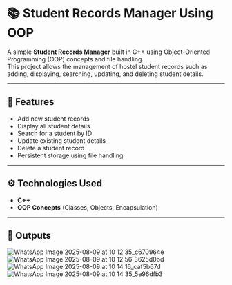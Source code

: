 # 📚 Student Records Manager Using OOP

A simple **Student Records Manager** built in C++ using Object-Oriented Programming (OOP) concepts and file handling.  
This project allows the management of hostel student records such as adding, displaying, searching, updating, and deleting student details.

---

## 📌 Features
- Add new student records
- Display all student details
- Search for a student by ID
- Update existing student details
- Delete a student record
- Persistent storage using file handling

---

## ⚙️ Technologies Used
- **C++**
- **OOP Concepts** (Classes, Objects, Encapsulation)
---

## 📸 Outputs
![WhatsApp Image 2025-08-09 at 10 12 35_c670964e](https://github.com/user-attachments/assets/e49f1bf5-38a0-45da-ad49-1ddbee295a34)
![WhatsApp Image 2025-08-09 at 10 12 56_3625d0bd](https://github.com/user-attachments/assets/492e205d-1c0f-43b8-956e-43fd412179b4)
![WhatsApp Image 2025-08-09 at 10 14 16_caf5b67d](https://github.com/user-attachments/assets/6462a10b-1709-4616-80ed-ada2a73c6207)
![WhatsApp Image 2025-08-09 at 10 14 35_5e96dfb3](https://github.com/user-attachments/assets/d1462519-23cc-4ec8-9086-a31884be25d2)

